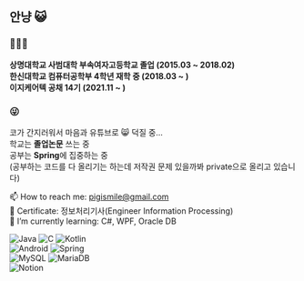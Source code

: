 ## 안냥 😺
### 🏃🏻‍♀️
**상명대학교 사범대학 부속여자고등학교 졸업 (2015.03 ~ 2018.02)**   
**한신대학교 컴퓨터공학부 4학년 재학 중 (2018.03 ~ )**   
**이지케어텍 공채 14기 (2021.11 ~ )**

### 😜
코가 간지러워서 마음과 유튜브로 😸 덕질 중...    
학교는 **졸업논문** 쓰는 중   
공부는 **Spring**에 집중하는 중   
(공부하는 코드를 다 올리기는 하는데 저작권 문제 있을까봐 private으로 올리고 있습니다)   

📫 How to reach me: pigismile@gmail.com   
📝 Certificate: 정보처리기사(Engineer Information Processing)   
🌱 I’m currently learning: C#, WPF, Oracle DB   


<img alt="Java" src ="https://img.shields.io/badge/Java-007396.svg?&style=for-the-badge&logo=Java&logoColor=FFFFFF"/> <img alt="C" src ="https://img.shields.io/badge/C-A8B9CC.svg?&style=for-the-badge&logo=C&logoColor=FFFFFF"/> <img alt="Kotlin" src ="https://img.shields.io/badge/Kotlin-0095D5.svg?&style=for-the-badge&logo=Kotlin&logoColor=FFFFFF"/>   
<img alt="Android" src ="https://img.shields.io/badge/Android-3DDC84.svg?&style=for-the-badge&logo=Android&logoColor=FFFFFF"/> <img alt="Spring" src ="https://img.shields.io/badge/Spring-6DB33F.svg?&style=for-the-badge&logo=Spring&logoColor=FFFFFF"/>    
<img alt="MySQL" src ="https://img.shields.io/badge/MySQL-4479A1.svg?&style=for-the-badge&logo=MySQL&logoColor=FFFFFF"/> <img alt="MariaDB" src ="https://img.shields.io/badge/MariaDB-003545.svg?&style=for-the-badge&logo=MariaDB&logoColor=FFFFFF"/>   
<img alt="Notion" src ="https://img.shields.io/badge/Notion-000000.svg?&style=for-the-badge&logo=Notion&logoColor=FFFFFF"/>
<!--
**NaHyeonJeong/NaHyeonJeong** is a ✨ _special_ ✨ repository because its `README.md` (this file) appears on your GitHub profile.

Here are some ideas to get you started:
- 📝 Certificate:   
- 🔭 I’m currently working on ...
- 🌱 I’m currently learning ...
- 👯 I’m looking to collaborate on ...
- 🤔 I’m looking for help with ...
- 💬 Ask me about ...
- 📫 How to reach me: ...
- 😄 Pronouns: ...
- ⚡ Fun fact: ...
-->
